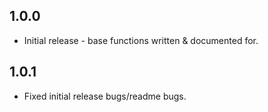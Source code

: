 ## 1.0.0

* Initial release - base functions written & documented for.

## 1.0.1

* Fixed initial release bugs/readme bugs.
